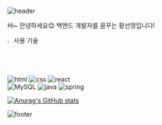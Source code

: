 ![header](https://capsule-render.vercel.app/api?type=waving&color=auto&height=180&section=header&text=SeonYoung%20Hwang&fontSize=90)

Hi~ 안녕하세요😊 백엔드 개발자를 꿈꾸는 황선영입니다!

  <img src="https://raw.githubusercontent.com/Tarikul-Islam-Anik/Animated-Fluent-Emojis/master/Emojis/Hand%20gestures/Eyes.png" alt="Eyes" width="2%" /> 사용 기술 
   <br>
![html](https://img.shields.io/badge/HTML5-E34F26?style=for-the-badge&logo=html5&logoColor=white) ![css](https://img.shields.io/badge/CSS-239120?&style=for-the-badge&logo=css3&logoColor=white) ![react](https://img.shields.io/badge/React-20232A?style=for-the-badge&logo=react&logoColor=61DAFB)  
![MySQL](https://img.shields.io/badge/mysql-%2300f.svg?style=for-the-badge&logo=mysql&logoColor=white) ![java](https://img.shields.io/badge/Java-ED8B00?style=for-the-badge&logo=openjdk&logoColor=white) ![spring](https://img.shields.io/badge/Spring-6DB33F?style=for-the-badge&logo=spring&logoColor=white) </details>

[![Anurag's GitHub stats](https://github-readme-stats.vercel.app/api?username=ghkdtjsdud0312)](https://github.com/anuraghazra/github-readme-stats)



![footer](https://capsule-render.vercel.app/api?type=waving&color=auto&height=180&section=footer)

